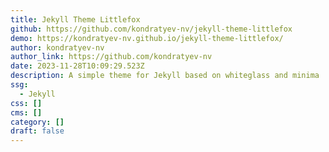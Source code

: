 ```yaml
---
title: Jekyll Theme Littlefox
github: https://github.com/kondratyev-nv/jekyll-theme-littlefox
demo: https://kondratyev-nv.github.io/jekyll-theme-littlefox/
author: kondratyev-nv
author_link: https://github.com/kondratyev-nv
date: 2023-11-28T10:09:29.523Z
description: A simple theme for Jekyll based on whiteglass and minima
ssg:
  - Jekyll
css: []
cms: []
category: []
draft: false
---
```

